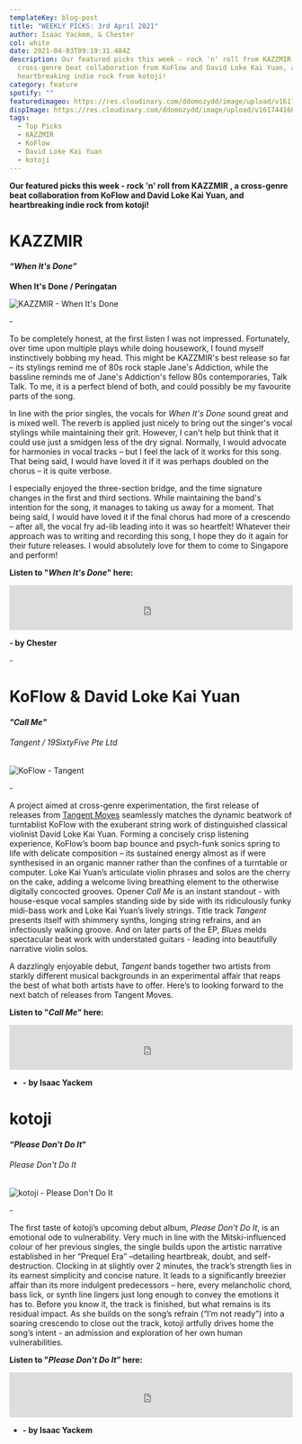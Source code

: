 ```yaml
---
templateKey: blog-post
title: "WEEKLY PICKS: 3rd April 2021"
author: Isaac Yackem, & Chester
col: white
date: 2021-04-03T09:19:31.484Z
description: Our featured picks this week - rock 'n' roll from KAZZMIR , a
  cross-genre beat collaboration from KoFlow and David Loke Kai Yuan, and
  heartbreaking indie rock from kotoji!
category: feature
spotify: ""
featuredimageo: https://res.cloudinary.com/ddomozydd/image/upload/v1617441665/Banner_rxaphw.jpg
dispImage: https://res.cloudinary.com/ddomozydd/image/upload/v1617441665/card_klye3y.jpg
tags:
  - Top Picks
  - KAZZMIR
  - KoFlow
  - David Loke Kai Yuan
  - kotoji
---
```

**Our featured picks this week - rock 'n' roll from KAZZMIR , a cross-genre beat collaboration from KoFlow and David Loke Kai Yuan, and heartbreaking indie rock from kotoji!**

# KAZZMIR

#### ***“When It's Done”***

**When It's Done / Peringatan**

![KAZZMIR - When It's Done](https://res.cloudinary.com/ddomozydd/image/upload/v1617441665/kazzmir_kezkbs.jpg "KAZZMIR - When It's Done")

\-

To be completely honest, at the first listen I was not impressed. Fortunately, over time upon multiple plays while doing housework, I found myself instinctively bobbing my head. This might be KAZZMIR's best release so far – its stylings remind me of 80s rock staple Jane's Addiction, while the bassline reminds me of Jane's Addiction's fellow 80s contemporaries, Talk Talk. To me, it is a perfect blend of both, and could possibly be my favourite parts of the song.

In line with the prior singles, the vocals for *When It's Done* sound great and is mixed well. The reverb is applied just nicely to bring out the singer's vocal stylings while maintaining their grit. However, I can't help but think that it could use just a smidgen less of the dry signal. Normally, I would advocate for harmonies in vocal tracks – but I feel the lack of it works for this song. That being said, I would have loved it if it was perhaps doubled on the chorus – it is quite verbose.  

I especially enjoyed the three-section bridge, and the time signature changes in the first and third sections. While maintaining the band's intention for the song, it manages to taking us away for a moment. That being said, I would have loved it if the final chorus had more of a crescendo – after all, the vocal fry ad-lib leading into it was so heartfelt! Whatever their approach was to writing and recording this song, I hope they do it again for their future releases. I would absolutely love for them to come to Singapore and perform!

**Listen to "*When It's Done*" here:**

<iframe src="https://open.spotify.com/embed/track/07AMpBSPDUifEs2Iu2DsUG" width="100%" height="80" frameborder="0" allowtransparency="true" allow="encrypted-media"></iframe>

**\- by Chester**

\-

# KoFlow & David Loke Kai Yuan

#### ***"Call Me"***

###### Tangent / 19SixtyFive Pte Ltd

![KoFlow - Tangent](https://res.cloudinary.com/ddomozydd/image/upload/v1617441665/koflow_uwisij.jpg "KoFlow - Tangent")

\-

A project aimed at cross-genre experimentation, the first release of releases from [Tangent Moves](https://24owls.sg/tangent-moves/) seamlessly matches the dynamic beatwork of turntablist KoFlow with the exuberant string work of distinguished classical violinist David Loke Kai Yuan. Forming a concisely crisp listening experience, KoFlow’s boom bap bounce and psych-funk sonics spring to life with delicate composition – its sustained energy almost as if were synthesised in an organic manner rather than the confines of a turntable or computer. Loke Kai Yuan’s articulate violin phrases and solos are the cherry on the cake, adding a welcome living breathing element to the otherwise digitally concocted grooves. Opener *Call Me* is an instant standout - with house-esque vocal samples standing side by side with its ridiculously funky midi-bass work and Loke Kai Yuan’s lively strings. Title track *Tangent* presents itself with shimmery synths, longing string refrains, and an infectiously walking groove. And on later parts of the EP, *Blues* melds  spectacular beat work with understated guitars - leading into beautifully narrative violin solos.

A dazzlingly enjoyable debut, *Tangent* bands together two artists from starkly different musical backgrounds in an experimental affair that reaps the best of what both artists have to offer. Here’s to looking forward to the next batch of releases from Tangent Moves. 

**Listen to "*Call Me*" here:**

<iframe src="https://open.spotify.com/embed/track/3GgyY46DbD64l5RSBP9tLY" width="100%" height="80" frameborder="0" allowtransparency="true" allow="encrypted-media"></iframe>

* **\- by Isaac Yackem**

# kotoji

#### ***“Please Don't Do It*"**

###### Please Don't Do It

![kotoji - Please Don't Do It](https://res.cloudinary.com/ddomozydd/image/upload/v1617441665/kotoji_xbninn.jpg "kotoji - Please Don't Do It")

\-

The first taste of kotoji’s upcoming debut album, *Please Don’t Do It*, is an emotional ode to vulnerability. Very much in line with the Mitski-influenced colour of her previous singles, the single builds upon the artistic narrative established in her “Prequel Era” –detailing heartbreak, doubt, and self-destruction. Clocking in at slightly over 2 minutes, the track’s strength lies in its earnest simplicity and concise nature. It leads to a significantly breezier affair than its more indulgent predecessors – here, every melancholic chord, bass lick, or synth line lingers just long enough to convey the emotions it has to. Before you know it, the track is finished, but what remains is its residual impact. As she builds on the song’s refrain (“I’m not ready”) into a soaring crescendo to close out the track, kotoji artfully drives home the song’s intent - an admission and exploration of her own human vulnerabilities.

**Listen to "*Please Don't Do It*” here:**

<iframe src="https://open.spotify.com/embed/track/4nBoHaiqQ9lCqyljIer2Bw" width="100%" height="80" frameborder="0" allowtransparency="true" allow="encrypted-media"></iframe>

* **\- by Isaac Yackem**